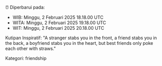 ⏰ Diperbarui pada:
- WIB: Minggu, 2 Februari 2025 18.18.00 UTC
- WITA: Minggu, 2 Februari 2025 19.18.00 UTC
- WIT: Minggu, 2 Februari 2025 20.18.00 UTC

Kutipan Inspiratif:
"A stranger stabs you in the front, a friend stabs you in the back, a boyfriend stabs you in the heart, but best friends only poke each other with straws."


Kategori: friendship

